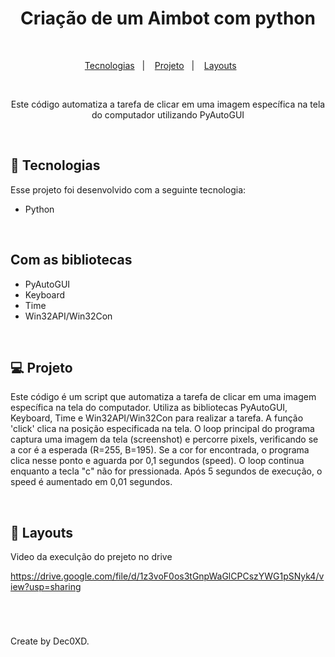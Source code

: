 <h1 align="center"> Criação de um Aimbot com python </h1>

<br>

<p align="center">
  <a href="#-tecnologias">Tecnologias</a>&nbsp;&nbsp;&nbsp;|&nbsp;&nbsp;&nbsp;  
  <a href="#-projeto">Projeto</a>&nbsp;&nbsp;&nbsp;|&nbsp;&nbsp;&nbsp;  
  <a href="#-Layouts">Layouts</a>&nbsp;&nbsp;&nbsp;&nbsp;&nbsp;&nbsp;
</p>

<br>

<p align="center">  
Este código automatiza a tarefa de clicar em uma imagem específica na tela do computador utilizando PyAutoGUI

</p>

<br>

## 🚀 Tecnologias

Esse projeto foi desenvolvido com a seguinte tecnologia:

- Python

<br>

##  Com as bibliotecas

- PyAutoGUI
- Keyboard
- Time
- Win32API/Win32Con

<br>

## 💻 Projeto
Este código é um script que automatiza a tarefa de clicar em uma imagem específica na tela do computador. Utiliza as bibliotecas PyAutoGUI, Keyboard, Time e Win32API/Win32Con para realizar a tarefa. A função 'click' clica na posição especificada na tela. O loop principal do programa captura uma imagem da tela (screenshot) e percorre pixels, verificando se a cor é a esperada (R=255, B=195). Se a cor for encontrada, o programa clica nesse ponto e aguarda por 0,1 segundos (speed). O loop continua enquanto a tecla "c" não for pressionada. Após 5 segundos de execução, o speed é aumentado em 0,01 segundos.<br>

<br>

## 📸 Layouts
Video da execulção do prejeto no drive

https://drive.google.com/file/d/1z3voF0os3tGnpWaGlCPCszYWG1pSNyk4/view?usp=sharing

<br>

#

Create by Dec0XD.
